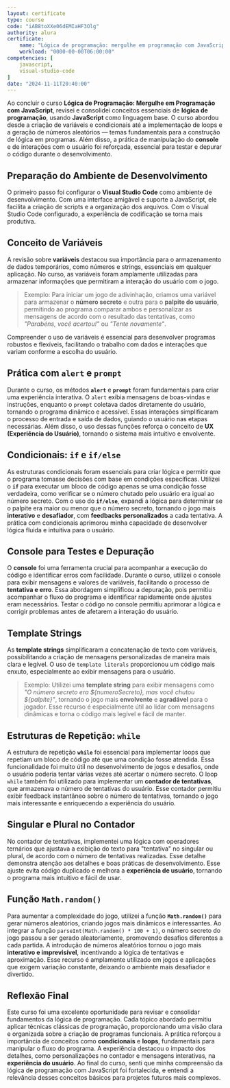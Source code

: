 ```yaml
---
layout: certificate
type: course
code: "iAB8toXXe06dEMIaHF3Olg"
authority: alura
certificate:
    name: "Lógica de programação: mergulhe em programação com JavaScript"
    workload: "0000-00-00T06:00:00"
competencies: [
    javascript,
    visual-studio-code
]
date: "2024-11-11T20:40:00"
---
```


Ao concluir o curso **Lógica de Programação: Mergulhe em Programação com JavaScript**, revisei e consolidei conceitos essenciais de **lógica de programação**, usando **JavaScript** como linguagem base. O curso abordou desde a criação de variáveis e condicionais até a implementação de loops e a geração de números aleatórios — temas fundamentais para a construção de lógica em programas. Além disso, a prática de manipulação do **console** e de interações com o usuário foi reforçada, essencial para testar e depurar o código durante o desenvolvimento.

## Preparação do Ambiente de Desenvolvimento

O primeiro passo foi configurar o **Visual Studio Code** como ambiente de desenvolvimento. Com uma interface amigável e suporte a JavaScript, ele facilita a criação de scripts e a organização dos arquivos. Com o Visual Studio Code configurado, a experiência de codificação se torna mais produtiva.

## Conceito de Variáveis

A revisão sobre **variáveis** destacou sua importância para o armazenamento de dados temporários, como números e strings, essenciais em qualquer aplicação. No curso, as variáveis foram amplamente utilizadas para armazenar informações que permitiram a interação do usuário com o jogo.

> Exemplo: Para iniciar um jogo de adivinhação, criamos uma variável para armazenar o **número secreto** e outra para o **palpite do usuário**, permitindo ao programa comparar ambos e personalizar as mensagens de acordo com o resultado das tentativas, como *"Parabéns, você acertou!"* ou *"Tente novamente"*.

Compreender o uso de variáveis é essencial para desenvolver programas robustos e flexíveis, facilitando o trabalho com dados e interações que variam conforme a escolha do usuário.

## Prática com `alert` e `prompt`

Durante o curso, os métodos **`alert`** e **`prompt`** foram fundamentais para criar uma experiência interativa. O `alert` exibia mensagens de boas-vindas e instruções, enquanto o `prompt` coletava dados diretamente do usuário, tornando o programa dinâmico e acessível. Essas interações simplificaram o processo de entrada e saída de dados, guiando o usuário nas etapas necessárias. Além disso, o uso dessas funções reforça o conceito de **UX (Experiência do Usuário)**, tornando o sistema mais intuitivo e envolvente.

## Condicionais: `if` e `if/else`

As estruturas condicionais foram essenciais para criar lógica e permitir que o programa tomasse decisões com base em condições específicas. Utilizei o **`if`** para executar um bloco de código apenas se uma condição fosse verdadeira, como verificar se o número chutado pelo usuário era igual ao número secreto. Com o uso do **`if/else`**, expandi a lógica para determinar se o palpite era maior ou menor que o número secreto, tornando o jogo mais **interativo** e **desafiador**, com **feedbacks personalizados** a cada tentativa. A prática com condicionais aprimorou minha capacidade de desenvolver lógica fluida e intuitiva para o usuário.

## Console para Testes e Depuração

O **console** foi uma ferramenta crucial para acompanhar a execução do código e identificar erros com facilidade. Durante o curso, utilizei o console para exibir mensagens e valores de variáveis, facilitando o processo de **tentativa e erro**. Essa abordagem simplificou a depuração, pois permitiu acompanhar o fluxo do programa e identificar rapidamente onde ajustes eram necessários. Testar o código no console permitiu aprimorar a lógica e corrigir problemas antes de afetarem a interação do usuário.

## Template Strings

As **template strings** simplificaram a concatenação de texto com variáveis, possibilitando a criação de mensagens personalizadas de maneira mais clara e legível. O uso de `template literals` proporcionou um código mais enxuto, especialmente ao exibir mensagens para o usuário.

> Exemplo: Utilizei uma **template string** para exibir mensagens como *"O número secreto era ${numeroSecreto}, mas você chutou ${palpite}"*, tornando o jogo mais **envolvente** e **agradável** para o jogador. Esse recurso é especialmente útil ao lidar com mensagens dinâmicas e torna o código mais legível e fácil de manter.

## Estruturas de Repetição: `while`

A estrutura de repetição **`while`** foi essencial para implementar loops que repetiam um bloco de código até que uma condição fosse atendida. Essa funcionalidade foi muito útil no desenvolvimento de jogos e desafios, onde o usuário poderia tentar várias vezes até acertar o número secreto. O loop `while` também foi utilizado para implementar um **contador de tentativas**, que armazenava o número de tentativas do usuário. Esse contador permitiu exibir feedback instantâneo sobre o número de tentativas, tornando o jogo mais interessante e enriquecendo a experiência do usuário.

## Singular e Plural no Contador

No contador de tentativas, implementei uma lógica com operadores ternários que ajustava a exibição do texto para "tentativa" no singular ou plural, de acordo com o número de tentativas realizadas. Esse detalhe demonstra atenção aos detalhes e boas práticas de desenvolvimento. Esse ajuste evita código duplicado e melhora a **experiência de usuário**, tornando o programa mais intuitivo e fácil de usar.

## Função `Math.random()`

Para aumentar a complexidade do jogo, utilizei a função **`Math.random()`** para gerar números aleatórios, criando jogos mais dinâmicos e interessantes. Ao integrar a função `parseInt(Math.random() * 100 + 1)`, o número secreto do jogo passou a ser gerado aleatoriamente, promovendo desafios diferentes a cada partida. A introdução de números aleatórios tornou o jogo mais **interativo e imprevisível**, incentivando a lógica de tentativas e aproximação. Esse recurso é amplamente utilizado em jogos e aplicações que exigem variação constante, deixando o ambiente mais desafiador e divertido.

## Reflexão Final

Este curso foi uma excelente oportunidade para revisar e consolidar fundamentos da lógica de programação. Cada tópico abordado permitiu aplicar técnicas clássicas de programação, proporcionando uma visão clara e organizada sobre a criação de programas funcionais. A prática reforçou a importância de conceitos como **condicionais** e **loops**, fundamentais para manipular o fluxo do programa. A experiência destacou o impacto dos detalhes, como personalizações no contador e mensagens interativas, na **experiência do usuário**. Ao final do curso, senti que minha compreensão da lógica de programação com JavaScript foi fortalecida, e entendi a relevância desses conceitos básicos para projetos futuros mais complexos.
